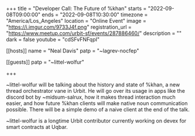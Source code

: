 +++
title = "Developer Call: The Future of %khan"
starts = "2022-09-08T09:00:00"
ends = "2022-09-08T10:30:00"
timezone = "America/Los_Angeles"
location = "Online Event"
image = "https://i.imgur.com/9733J4f.png"
registration_url = "https://www.meetup.com/urbit-sf/events/287886460/"
description = ""
dark = false
youtube = "cdSFvFNFqpI"

[[hosts]]
name = "Neal Davis"
patp = "~lagrev-nocfep"

[[guests]]
patp = "~littel-wolfur"

+++

~littel-wolfur will be talking about the history and state of %khan, a new thread orchestrator vane in Urbit. He will go over its usage in apps like the discord bot by ~midsum-salrux, how it makes thread interaction much easier, and how future %khan clients will make native noun communication possible. There will be a simple demo of a naive client at the end of the talk.

~littel-wolfur is a longtime Urbit contributor currently working on devex for smart contracts at Uqbar.
